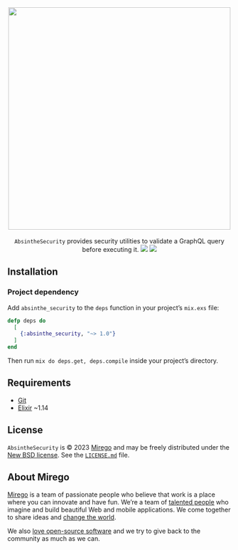 <div align="center">
  <img src="https://user-images.githubusercontent.com/11348/75812982-32921e80-5d5d-11ea-9c3b-ad46fd6005f9.png" width="500" />
  <br /><br />
  <code>AbsintheSecurity</code> provides security utilities to validate a GraphQL query before executing it.
  <a href="https://github.com/mirego/absinthe_security/actions?query=workflow%3ACI+branch%3Amain"><img src="https://github.com/mirego/absinthe_security/workflows/CI/badge.svg?branch=main" /></a>
  <a href="https://hex.pm/packages/absinthe_security"><img src="https://img.shields.io/hexpm/v/absinthe_security.svg" /></a>
</div>

## Installation

### Project dependency

Add `absinthe_security` to the `deps` function in your project’s `mix.exs` file:

```elixir
defp deps do
  [
    {:absinthe_security, "~> 1.0"}
  ]
end
```

Then run `mix do deps.get, deps.compile` inside your project’s directory.

## Requirements

- [Git](https://git-scm.com)
- [Elixir](https://elixir-lang.org/) ~1.14

## License

`AbsintheSecurity` is © 2023 [Mirego](https://www.mirego.com) and may be freely distributed under the [New BSD license](http://opensource.org/licenses/BSD-3-Clause). See the [`LICENSE.md`](https://github.com/mirego/absinthe_security/blob/main/LICENSE.md) file.

## About Mirego

[Mirego](https://www.mirego.com) is a team of passionate people who believe that work is a place where you can innovate and have fun. We’re a team of [talented people](https://life.mirego.com) who imagine and build beautiful Web and mobile applications. We come together to share ideas and [change the world](http://www.mirego.org).

We also [love open-source software](https://open.mirego.com) and we try to give back to the community as much as we can.
